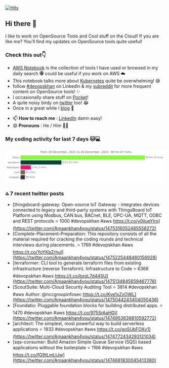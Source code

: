 [![Hits](https://hits.seeyoufarm.com/api/count/incr/badge.svg?url=https%3A%2F%2Fgithub.com%2Fakhan4u%2Fhit-counter&count_bg=%2379C83D&title_bg=%23555555&icon=&icon_color=%23E7E7E7&title=visits&edge_flat=false)](https://hits.seeyoufarm.com)

## Hi there 👋

I like to work on OpenSource Tools and Cool stuff on the Cloud! If you are like me? You'll find my updates on OpenSource tools quite useful!

### Check this out👇

* [AWS Notebook](https://histre.com/public/notebooks/dnllyanu/aws/) is the collection of tools I have used or browsed in my daily search 🕵️ could be useful if you work on AWS ☁️
* This notebook talks more about [Kubernetes](https://histre.com/public/notebooks/6uxdvo3y/kubernetes/) quite be overwhelming! 😅
* follow [#devopskhan](https://www.linkedin.com/feed/hashtag/devopskhan/) on LinkedIn & my [subreddit](https://www.reddit.com/r/devopskhan/) for more frequent content on OpenSource tools! ✨
* I occasionally share stuff on [Pocket](https://getpocket.com/@ej6g8d1dp2829A16a9Tf5d4T6bAMp3d8791rejDe86yem3bm4e14ex4fT4dluk29)!
* A quite noisy birdy on [twitter](https://twitter.com/Amaankhan4you) too! 😂
* Once in a great while I [blog](https://linuxparrot.com/) 😬


- 📫 **How to reach me** : [LinkedIn](https://www.linkedin.com/in/amaan-khan-linux-ninja) damn easy!
- 😄 **Pronouns** : He / Him 🤷‍♂️

### My coding activity for last 7 days 🐱💻

<img src="https://github.com/akhan4u/akhan4u/blob/main/images/stat.svg" alt="Amaan's Wakatime Activity!"/>

### 🔝 7 recent twitter posts
<!-- DEVDOJO:START -->
- [thingsboard-gateway: Open-source IoT Gateway - integrates devices connected to legacy and third-party systems with ThingsBoard IoT Platform using Modbus, CAN bus, BACnet, BLE, OPC-UA, MQTT, ODBC and REST protocols
⭐️ 1000
#devopskhan #aws
https://t.co/y0jIueYIro](https://twitter.com/Amaankhan4you/status/1475316052485558272)
- [Complete-Placement-Preparation: This repository consists of all the material required for cracking the coding rounds and technical interviews during placements.
⭐️ 1769
#devopskhan #aws
https://t.co/YoYKbZrhul](https://twitter.com/Amaankhan4you/status/1475225448460156928)
- [terraformer: CLI tool to generate terraform files from existing infrastructure &lpar;reverse Terraform&rpar;. Infrastructure to Code
⭐️ 6366
#devopskhan #aws
https://t.co/bzgL7d44SU](https://twitter.com/Amaankhan4you/status/1475134845659467778)
- [ScoutSuite: Multi-Cloud Security Auditing Tool
⭐️ 3814
#devopskhan #aws
Author: @nccgroupinfosec
https://t.co/Kye1xZxOWL](https://twitter.com/Amaankhan4you/status/1475044243404050436)
- [Foundatio: Pluggable foundation blocks for building distributed apps.
⭐️ 1470
#devopskhan #aws
https://t.co/975SrAaHGj](https://twitter.com/Amaankhan4you/status/1474953639810592772)
- [architect: The simplest, most powerful way to build serverless applications
⭐️ 1933
#devopskhan #aws
https://t.co/goSUbFOXv1](https://twitter.com/Amaankhan4you/status/1474772434293121034)
- [sqs-consumer: Build Amazon Simple Queue Service &lpar;SQS&rpar; based applications without the boilerplate
⭐️ 1166
#devopskhan #aws
https://t.co/fG9tLmLtJw](https://twitter.com/Amaankhan4you/status/1474681830045413380)
<!-- DEVDOJO:END -->

<!-- ![Amaan's GitHub stats](https://github-readme-stats.vercel.app/api?username=akhan4u&count_private=true&show_icons=true&hide=contribs) -->
